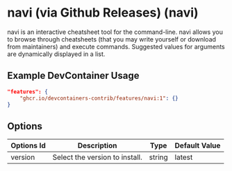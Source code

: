 
# navi (via Github Releases) (navi)

navi is an interactive cheatsheet tool for the command-line. navi allows you to browse through cheatsheets (that you may write yourself or download from maintainers) and execute commands. Suggested values for arguments are dynamically displayed in a list.

## Example DevContainer Usage

```json
"features": {
    "ghcr.io/devcontainers-contrib/features/navi:1": {}
}
```

## Options

| Options Id | Description | Type | Default Value |
|-----|-----|-----|-----|
| version | Select the version to install. | string | latest |


